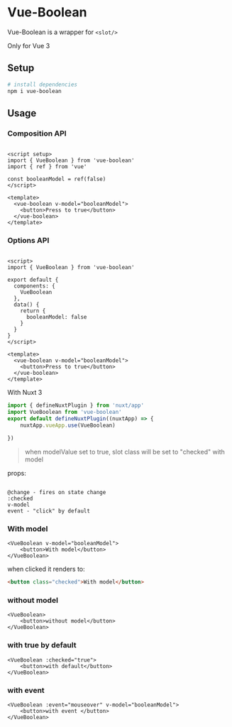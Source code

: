
# Vue-Boolean

Vue-Boolean is a wrapper for ```<slot/>```

Only for Vue 3 

## Setup


```bash
# install dependencies
npm i vue-boolean

```

## Usage



### Composition API

```vue

<script setup>
import { VueBoolean } from 'vue-boolean'
import { ref } from 'vue'

const booleanModel = ref(false)
</script>

<template>
  <vue-boolean v-model="booleanModel">
    <button>Press to true</button>
  </vue-boolean>
</template>
```
### Options API
```vue

<script>
import { VueBoolean } from 'vue-boolean'

export default {
  components: {
    VueBoolean
  },
  data() {
    return {
      booleanModel: false
    }
  }
}
</script>

<template>
  <vue-boolean v-model="booleanModel">
    <button>Press to true</button>
  </vue-boolean>
</template>
```

With Nuxt 3
```ts
import { defineNuxtPlugin } from 'nuxt/app'
import VueBoolean from 'vue-boolean'
export default defineNuxtPlugin((nuxtApp) => {
    nuxtApp.vueApp.use(VueBoolean)

})

```
>when modelValue set to true, slot class will be set to "checked"
with model

props:
```

@change - fires on state change
:checked
v-model
event - "click" by default

```
### With model
```vue 
<VueBoolean v-model="booleanModel">
    <button>With model</button> 
</VueBoolean>
```
when clicked it renders to: 
```html
<button class="checked">With model</button> 
```
### without model
```vue 
<VueBoolean>
    <button>without model</button> 
</VueBoolean>
```
### with true by default
```vue 
<VueBoolean :checked="true">
    <button>with default</button> 
</VueBoolean>
```
### with event 
```vue 
<VueBoolean :event="mouseover" v-model="booleanModel">
    <button>with event </button> 
</VueBoolean>
```
